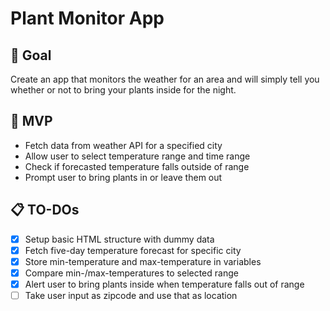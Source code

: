 # Plant Monitor App

## 🎯 Goal

Create an app that monitors the weather for an area and will simply tell you whether or not to bring your plants inside for the night.

## 📌 MVP

- Fetch data from weather API for a specified city
- Allow user to select temperature range and time range
- Check if forecasted temperature falls outside of range
- Prompt user to bring plants in or leave them out

## 📋 TO-DOs

- [x] Setup basic HTML structure with dummy data
- [x] Fetch five-day temperature forecast for specific city
- [x] Store min-temperature and max-temperature in variables
- [x] Compare min-/max-temperatures to selected range
- [x] Alert user to bring plants inside when temperature falls out of range
- [ ] Take user input as zipcode and use that as location

